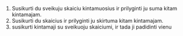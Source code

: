 1. Susikurti du sveikuju skaiciu kintamuosius ir prilyginti ju suma kitam kintamajam.
2. Susikurti du skaicius ir prilyginti ju skirtuma kitam kintamajam.
3. susikurti kintamaji su sveikuoju skaiciumi, ir tada ji padidinti vienu

